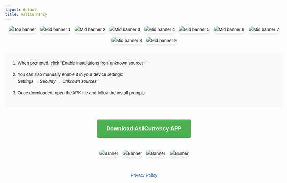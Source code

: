 ```yaml
---
layout: default
title: AsliCurrency
---
```


<!-- The three dashes above and below are required for Jekyll frontmatter -->

<div class="gallery">
  <img src="css/assets/top1.jpg" alt="Top banner">
  <img src="css/assets/top2.jpg" alt="Mid banner 1">
  <img src="css/assets/top3.jpg" alt="Mid banner 2">
  <img src="css/assets/top4.jpg" alt="Mid banner 3">
  <img src="css/assets/top5.jpg" alt="Mid banner 4">
  <img src="css/assets/top6.jpg" alt="Mid banner 5">
  <img src="css/assets/top7.jpg" alt="Mid banner 6">
  <img src="css/assets/top8.jpg" alt="Mid banner 7">
  <img src="css/assets/top9.jpg" alt="Mid banner 8">
  <img src="css/assets/top10.jpg" alt="Mid banner 9">
</div>

<ol class="steps">
  <li>When prompted, click "Enable installations from unknown sources."</li>
  <li>You can also manually enable it in your device settings:<br>
      <em>Settings → Security → Unknown sources</em>
  </li>
  <li>Once downloaded, open the APK file and follow the install prompts.</li>
</ol>

<div class="download-section">
  <a class="button"
     href="https://github.com/nedge-developers/aslicurrency/releases/download/v2.0/Aslicurrency.apk"
     target="_blank" rel="noopener">
    Download AsliCurrency APP
  </a>
</div>

<div class="gallery">
  <img src="css/assets/top11.jpg" alt="Banner">
  <img src="css/assets/top12.jpg" alt="Banner">
  <img src="css/assets/top13.jpg" alt="Banner">
  <img src="css/assets/top14.jpg" alt="Banner">
</div>

<div class="footer">
  <a href="/privacy/" class="link">Privacy Policy</a>
</div>

<style>
/* Body styles */
body {
  font-family: Arial, sans-serif;
  margin: 0;
  padding: 20px;
  max-width: 900px;
  margin: 0 auto;
  line-height: 1.6;
}

/* Gallery styles */
.gallery {
  display: flex;
  flex-wrap: wrap;
  justify-content: center;
  gap: 15px;
  margin-bottom: 30px;
}

.gallery img {
  max-width: 100%;
  height: auto;
  border-radius: 8px;
  box-shadow: 0 4px 8px rgba(0, 0, 0, 0.1);
}

/* Steps styles */
.steps {
  background-color: #f9f9f9;
  padding: 20px 40px;
  border-radius: 8px;
  margin-bottom: 30px;
}

.steps li {
  margin-bottom: 15px;
}

/* Download section styles */
.download-section {
  text-align: center;
  margin: 40px 0;
}

.button {
  display: inline-block;
  background-color: #4CAF50;
  color: white;
  padding: 15px 30px;
  text-decoration: none;
  border-radius: 4px;
  font-size: 18px;
  font-weight: bold;
  transition: background-color 0.3s;
}

.button:hover {
  background-color: #45a049;
}

/* Privacy link */
.footer {
  text-align: center;
  margin-top: 3rem;
}

.footer .link {
  color: #0066cc;
  text-decoration: none;
}

.footer .link:hover {
  text-decoration: underline;
}
</style>
